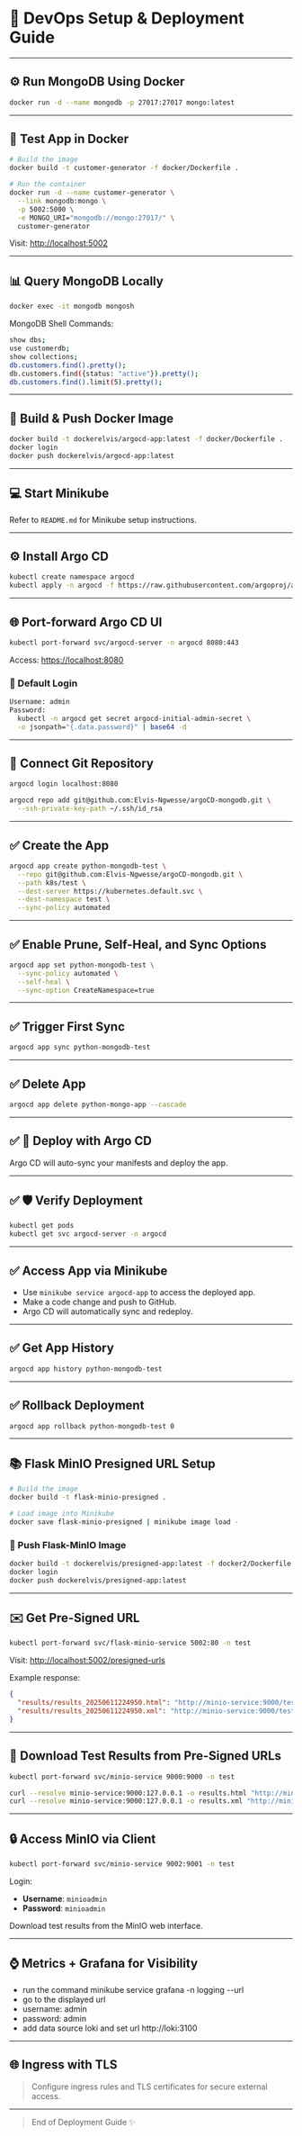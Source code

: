 # 🚀 DevOps Setup & Deployment Guide

---

## ⚙️ Run MongoDB Using Docker

```bash
docker run -d --name mongodb -p 27017:27017 mongo:latest
```

---

## 🧪 Test App in Docker

```bash
# Build the image
docker build -t customer-generator -f docker/Dockerfile .

# Run the container
docker run -d --name customer-generator \
  --link mongodb:mongo \
  -p 5002:5000 \
  -e MONGO_URI="mongodb://mongo:27017/" \
  customer-generator
```

Visit: [http://localhost:5002](http://localhost:5002)

---

## 📊 Query MongoDB Locally

```bash
docker exec -it mongodb mongosh
```

MongoDB Shell Commands:

```bash
show dbs;
use customerdb;
show collections;
db.customers.find().pretty();
db.customers.find({status: "active"}).pretty();
db.customers.find().limit(5).pretty();
```

---

## 📄 Build & Push Docker Image

```bash
docker build -t dockerelvis/argocd-app:latest -f docker/Dockerfile .
docker login
docker push dockerelvis/argocd-app:latest
```

---

## 💻 Start Minikube

Refer to `README.md` for Minikube setup instructions.

---

## ⚙️ Install Argo CD

```bash
kubectl create namespace argocd
kubectl apply -n argocd -f https://raw.githubusercontent.com/argoproj/argo-cd/stable/manifests/install.yaml
```

---

## 🌐 Port-forward Argo CD UI

```bash
kubectl port-forward svc/argocd-server -n argocd 8080:443
```

Access: [https://localhost:8080](https://localhost:8080)

### 🔑 Default Login

```bash
Username: admin
Password:
  kubectl -n argocd get secret argocd-initial-admin-secret \
  -o jsonpath="{.data.password}" | base64 -d
```

---

## 🔗 Connect Git Repository

```bash
argocd login localhost:8080

argocd repo add git@github.com:Elvis-Ngwesse/argoCD-mongodb.git \
  --ssh-private-key-path ~/.ssh/id_rsa
```

---

## ✅ Create the App

```bash
argocd app create python-mongodb-test \
  --repo git@github.com:Elvis-Ngwesse/argoCD-mongodb.git \
  --path k8s/test \
  --dest-server https://kubernetes.default.svc \
  --dest-namespace test \
  --sync-policy automated
```

---

## ✅ Enable Prune, Self-Heal, and Sync Options

```bash
argocd app set python-mongodb-test \
  --sync-policy automated \
  --self-heal \
  --sync-option CreateNamespace=true
```

---

## ✅ Trigger First Sync

```bash
argocd app sync python-mongodb-test
```

---

## ✅ Delete App

```bash
argocd app delete python-mongo-app --cascade
```

---

## ✅ 🚀 Deploy with Argo CD

Argo CD will auto-sync your manifests and deploy the app.

---

## ✅ 🛡️ Verify Deployment

```bash
kubectl get pods
kubectl get svc argocd-server -n argocd
```

---

## ✅ Access App via Minikube

* Use `minikube service argocd-app` to access the deployed app.
* Make a code change and push to GitHub.
* Argo CD will automatically sync and redeploy.

---

## ✅ Get App History

```bash
argocd app history python-mongodb-test
```

---

## ✅ Rollback Deployment

```bash
argocd app rollback python-mongodb-test 0
```

---

## 📚 Flask MinIO Presigned URL Setup

```bash
# Build the image
docker build -t flask-minio-presigned .

# Load image into Minikube
docker save flask-minio-presigned | minikube image load -
```

### 📄 Push Flask-MinIO Image

```bash
docker build -t dockerelvis/presigned-app:latest -f docker2/Dockerfile .
docker login
docker push dockerelvis/presigned-app:latest
```

---

## ✉️ Get Pre-Signed URL

```bash
kubectl port-forward svc/flask-minio-service 5002:80 -n test
```

Visit: [http://localhost:5002/presigned-urls](http://localhost:5002/presigned-urls)

Example response:

```json
{
  "results/results_20250611224950.html": "http://minio-service:9000/test-reports/...",
  "results/results_20250611224950.xml": "http://minio-service:9000/test-reports/..."
}
```

---

## 💾 Download Test Results from Pre-Signed URLs

```bash
kubectl port-forward svc/minio-service 9000:9000 -n test

curl --resolve minio-service:9000:127.0.0.1 -o results.html "http://minio-service:9000/test-reports/..."
curl --resolve minio-service:9000:127.0.0.1 -o results.xml "http://minio-service:9000/test-reports/..."
```

---

## 🔒 Access MinIO via Client

```bash
kubectl port-forward svc/minio-service 9002:9001 -n test
```

Login:

* **Username**: `minioadmin`
* **Password**: `minioadmin`

Download test results from the MinIO web interface.

---

## ⌚ Metrics + Grafana for Visibility
- run the command
    minikube service grafana -n logging --url
- go to the displayed url
- username: admin
- password: admin
- add data source loki and set url
  http://loki:3100

---

## 🌐 Ingress with TLS

> Configure ingress rules and TLS certificates for secure external access.

---
> End of Deployment Guide ✨

